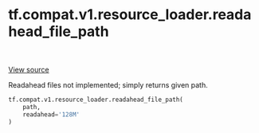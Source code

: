 <div itemscope itemtype="http://developers.google.com/ReferenceObject">
<meta itemprop="name" content="tf.compat.v1.resource_loader.readahead_file_path" />
<meta itemprop="path" content="Stable" />
</div>

# tf.compat.v1.resource_loader.readahead_file_path

<!-- Insert buttons -->

<table class="tfo-notebook-buttons tfo-api" align="left">
</table>

<a target="_blank" href="/code/stable/tensorflow/python/platform/resource_loader.py">View source</a>



<!-- Start diff -->
Readahead files not implemented; simply returns given path.

``` python
tf.compat.v1.resource_loader.readahead_file_path(
    path,
    readahead='128M'
)
```



<!-- Placeholder for "Used in" -->
